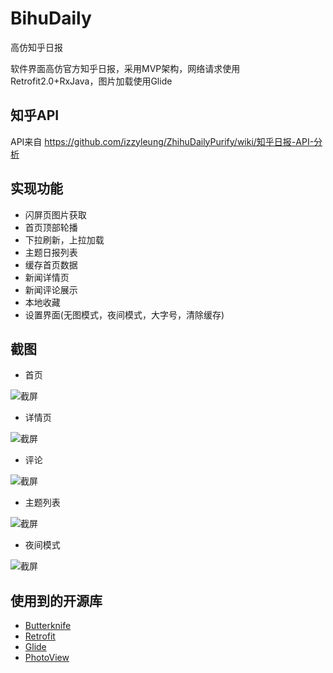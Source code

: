# BihuDaily
高仿知乎日报

软件界面高仿官方知乎日报，采用MVP架构，网络请求使用Retrofit2.0+RxJava，图片加载使用Glide


## 知乎API

API来自 https://github.com/izzyleung/ZhihuDailyPurify/wiki/知乎日报-API-分析 

## 实现功能

* 闪屏页图片获取
* 首页顶部轮播
* 下拉刷新，上拉加载
* 主题日报列表
* 缓存首页数据
* 新闻详情页
* 新闻评论展示
* 本地收藏
* 设置界面(无图模式，夜间模式，大字号，清除缓存)

## 截图

* 首页

![截屏][1]

* 详情页

![截屏][2]

* 评论

![截屏][3]

* 主题列表

![截屏][4]

* 夜间模式

![截屏][5]


## 使用到的开源库
* [Butterknife](https://github.com/JakeWharton/butterknife)
* [Retrofit](https://github.com/square/retrofit)
* [Glide](https://github.com/bumptech/glide)
* [PhotoView](https://github.com/chrisbanes/PhotoView)

[1]: https://github.com/WhiteDG/BihuDaily/blob/master/screenshot/index.jpg
[2]: https://github.com/WhiteDG/BihuDaily/blob/master/screenshot/content.jpg
[3]: https://github.com/WhiteDG/BihuDaily/blob/master/screenshot/comment.jpg
[4]: https://github.com/WhiteDG/BihuDaily/blob/master/screenshot/theme.jpg
[5]: https://github.com/WhiteDG/BihuDaily/blob/master/screenshot/night.jpg
